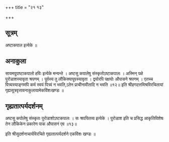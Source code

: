 +++
title = "२१ १३"

+++
## सूत्रम्
अष्टाकपाल इत्येके ॥

## अनाकुला
सायमपूपाष्टाकपालो हविः इत्येके मन्यन्ते ।
अष्टसु कपालेषु संस्कृतोऽष्टाकपालः ।
अस्मिन् पक्षे पुरोडाशस्यावृता श्रपणम् ।
पूर्वस्य तु लौकिक्यापूपस्यावृता ।
द्वयोरपि पक्षयोः औपासने श्रपणम् ।
एतच्च पित्र्यस्याङ्गमपि कर्म स्वयं पित्र्यं न भवति,ऽतेन प्राचीनावीतादि न भवति ॥१२॥
इति श्रीहगदत्तमिश्रविरचितायां गृह्यसूत्रवृत्तावनाकुलायामेकविंशःखण्डः ॥

## गृह्यतात्पर्यदर्शनम्
अष्टसु कपोलेषु संस्कृतः पुरोडाशोऽष्टकपालः ।
सः श्रपयितव्य इत्येके ।
पुरोडाश इति च प्रसिद्ध आकृतिविशेषः तेन लौकिकेन प्रकारेण पाक औपासनं एव ॥१३॥

इति श्रीसुदर्शनाचार्यविरचिते गृह्यतात्पर्यदर्शने एकविंशः खण्डः ॥
